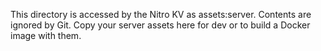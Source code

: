 This directory is accessed by the Nitro KV as assets:server.
Contents are ignored by Git. Copy your server assets here for dev or to build a Docker image with them.